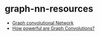 # graph-nn-resources

- [Graph convolutional Network]
- [How powerful are Graph Convolutions?] 

[Graph convolutional Network]: https://tkipf.github.io/graph-convolutional-networks/
[How powerful are Graph Convolutions?]: https://www.inference.vc/how-powerful-are-graph-convolutions-review-of-kipf-welling-2016-2/
